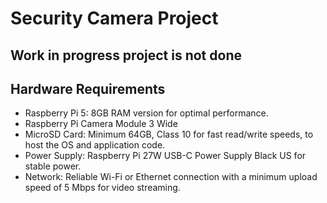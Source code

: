 # Security Camera Project
## Work in progress project is not done
## Hardware Requirements
- Raspberry Pi 5: 8GB RAM version for optimal performance.
- Raspberry Pi Camera Module 3 Wide
- MicroSD Card: Minimum 64GB, Class 10 for fast read/write speeds, to host the OS and application code.
- Power Supply: Raspberry Pi 27W USB-C Power Supply Black US for stable power.
- Network: Reliable Wi-Fi or Ethernet connection with a minimum upload speed of 5 Mbps for video streaming.
